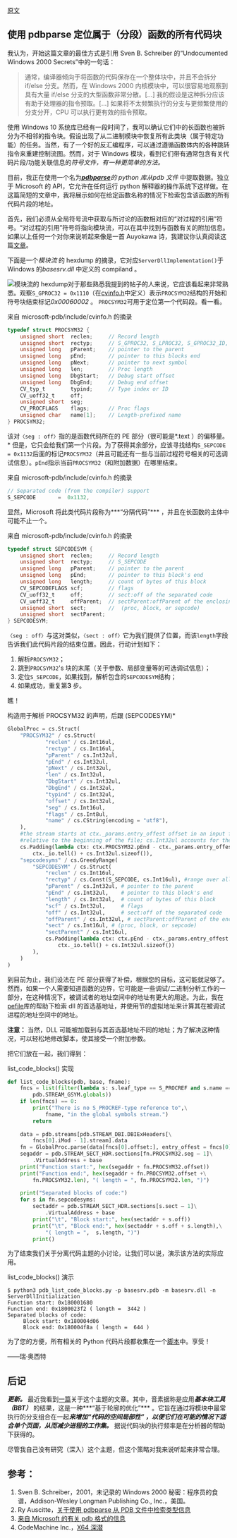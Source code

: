 [原文](https://auscitte.github.io/posts/Code-Fragments-With-Pdbparse)

## 使用 pdbparse 定位属于（分段）函数的所有代码块

我认为，开始这篇文章的最佳方式是引用 Sven B. Schreiber 的“Undocumented Windows 2000 Secrets”中的一句话：

> 通常，编译器倾向于将函数的代码保存在一个整体块中，并且不会拆分 if/else 分支。然而，在 Windows 2000 内核模块中，可以很容易地观察到具有大量 if/else 分支的大型函数非常分散。[…] 我的假设是这种拆分应该有助于处理器的指令预取。[…] 如果将不太频繁执行的分支与更频繁使用的分支分开，CPU 可以执行更有效的指令预取。

使用 Windows 10 系统库已经有一段时间了，我可以确认它们中的长函数也被拆分为不相邻的指令块。假设出现了从二进制模块中恢复所有此类块（属于特定功能）的任务。当然，有了一个好的反汇编程序，可以通过遵循函数体内的各种跳转指令来重建控制流图。然而，对于 Windows 模块，看到它们带有通常包含有关代码片段/功能关联信息的*符号文件，有一种更简单的方法。*

目前，我正在使用一个名为[***pdbparse***](https://github.com/moyix/pdbparse)*的 python 库从pdb 文件* 中提取数据。独立于 Microsoft 的 API，它允许在任何运行 python 解释器的操作系统下这样做。在这篇简短的文章中，我将展示如何在给定函数名称的情况下检索包含该函数的所有代码片段的地址。

首先，我们必须从全局符号流中获取与所讨论的函数相对应的“对过程的引用”符号。“对过程的引用”符号将指向模块流，可以在其中找到与函数有关的附加信息。如果以上任何一个对你来说听起来像是一首 Auyokawa 诗，我建议你认真阅读这篇[文章](https://auscitte.github.io/systems%20blog/Func-Prototypes-With-Pdbparse)。

下面是一个*模块流* 的 hexdump 的摘录，它对应`ServerDllImplementation()`于 Windows 的*basesrv.dll* 中定义的 compiland 。

![模块流的 hexdump](https://auscitte.github.io/resources/images/fragmods-dump.png)对于那些熟悉我提到的帖子的人来说，它应该看起来非常熟悉。观察`S_GPROC32 = 0x1110`（在[cvinfo.h](https://github.com/microsoft/microsoft-pdb/blob/master/include/cvinfo.h)中定义）表示`PROCSYM32`结构的开始和符号块结束标记*0x00060002* 。 `PROCSYM32`可用于定位第一个代码段。看一看。

来自 microsoft-pdb/include/cvinfo.h 的摘录

```c
typedef struct PROCSYM32 {
    unsigned short  reclen;     // Record length
    unsigned short  rectyp;     // S_GPROC32, S_LPROC32, S_GPROC32_ID, S_LPROC32_ID, S_LPROC32_DPC or S_LPROC32_DPC_ID
    unsigned long   pParent;    // pointer to the parent
    unsigned long   pEnd;       // pointer to this blocks end
    unsigned long   pNext;      // pointer to next symbol
    unsigned long   len;        // Proc length
    unsigned long   DbgStart;   // Debug start offset
    unsigned long   DbgEnd;     // Debug end offset
    CV_typ_t        typind;     // Type index or ID
    CV_uoff32_t     off;
    unsigned short  seg;
    CV_PROCFLAGS    flags;      // Proc flags
    unsigned char   name[1];    // Length-prefixed name
} PROCSYM32;
```

该对`〈seg : off〉`指的是函数代码所在的 PE 部分（很可能是*.text ）的偏移量。* 但是，它只会给我们第一个片段。为了获得其余部分，应该寻找结构`S_SEPCODE = 0x1132`后面的标记`PROCSYM32`（并且可能还有一些与当前过程符号相关的可选调试信息）。`pEnd`指示当前`PROCSYM32`（和附加数据）在哪里结束。

来自 microsoft-pdb/include/cvinfo.h 的摘录

```c
// Separated code (from the compiler) support
S_SEPCODE       =  0x1132,
```

显然，Microsoft 将此类代码片段称为***“分隔代码”*** ，并且在长函数的主体中可能不止一个。

来自 microsoft-pdb/include/cvinfo.h 的摘录

```c
typedef struct SEPCODESYM {
    unsigned short  reclen;     // Record length
    unsigned short  rectyp;     // S_SEPCODE
    unsigned long   pParent;    // pointer to the parent
    unsigned long   pEnd;       // pointer to this block's end
    unsigned long   length;     // count of bytes of this block
    CV_SEPCODEFLAGS scf;        // flags
    CV_uoff32_t     off;        // sect:off of the separated code
    CV_uoff32_t     offParent;  // sectParent:offParent of the enclosing scope
    unsigned short  sect;       //  (proc, block, or sepcode)
    unsigned short  sectParent;
} SEPCODESYM;
```

`〈seg : off〉`与这对类似，`〈sect : off〉`它为我们提供了位置，而该`length`字段告诉我们此代码片段的结束位置。因此，行动计划如下：

1. 解析`PROCSYM32`；
2. 跳到`PROCSYM32`'s 块的末尾（关于参数、局部变量等的可选调试信息）；
3. 定位`S_SEPCODE`，如果找到，解析包含的`SEPCODESYM`结构；
4. 如果成功，重复第**3** 步。

瞧！

构造用于解析 PROCSYM32 的声明，后跟 (SEPCODESYM)*

```python
GlobalProc = cs.Struct(
    "PROCSYM32" / cs.Struct(
            "reclen" / cs.Int16ul,
            "rectyp" / cs.Int16ul,
            "pParent" / cs.Int32ul,
            "pEnd" / cs.Int32ul,
            "pNext" / cs.Int32ul,
            "len" / cs.Int32ul,
            "DbgStart" / cs.Int32ul,
            "DbgEnd" / cs.Int32ul,
            "typind" / cs.Int32ul,
            "offset" / cs.Int32ul,
            "seg" / cs.Int16ul,
            "flags" / cs.Int8ul,
            "name" / cs.CString(encoding = "utf8"),
    ),
    #the stream starts at ctx._params.entry_offest offset in an input file, whereas ctx.PROCSYM32.pEnd is
    #relative to the beginning of the file; cs.Int32ul accounts for the end-of-sequence marker
    cs.Padding(lambda ctx: ctx.PROCSYM32.pEnd - ctx._params.entry_offest -\
        ctx._io.tell() + cs.Int32ul.sizeof()),
    "sepcodesyms" / cs.GreedyRange(
        "SEPCODESYM" / cs.Struct(
            "reclen" / cs.Int16ul,
            "rectyp" / cs.Const(S_SEPCODE, cs.Int16ul), #range over all records with rectyp = S_SEPCODE 
            "pParent" / cs.Int32ul, # pointer to the parent
            "pEnd" / cs.Int32ul,    # pointer to this block's end
            "length" / cs.Int32ul,  # count of bytes of this block
            "scf" / cs.Int32ul,     # flags
            "off" / cs.Int32ul,     # sect:off of the separated code
            "offParent" / cs.Int32ul, # sectParent:offParent of the enclosing scope
            "sect" / cs.Int16ul, # (proc, block, or sepcode)
            "sectParent" / cs.Int16ul,
            cs.Padding(lambda ctx: ctx.pEnd - ctx._params.entry_offest -\
                ctx._io.tell() + cs.Int32ul.sizeof())     
        ),
    )
)
```

到目前为止，我们设法在 PE 部分获得了补偿，根据您的目标，这可能就足够了。然而，如果一个人需要知道函数的边界，它可能是一些调试/二进制分析工作的一部分，在这种情况下，被调试者的地址空间中的地址有更大的用途。为此，我在[pefile](https://github.com/erocarrera/pefile)库的帮助下检索 dll 的首选基地址，并使用节的虚拟地址来计算其在被调试进程的地址空间中的地址。

**注意：** 当然，DLL 可能被加载到与其首选基地址不同的地址；为了解决这种情况，可以轻松地修改脚本，使其接受一个附加参数。

把它们放在一起，我们得到：

list_code_blocks() 实现

```python
def list_code_blocks(pdb, base, fname):
    fncs = list(filter(lambda s: s.leaf_type == S_PROCREF and s.name == fname,\
        pdb.STREAM_GSYM.globals))
    if len(fncs) == 0:
        print("There is no S_PROCREF-type reference to",\
            fname, "in the global symbols stream.")
        return
                
    data = pdb.streams[pdb.STREAM_DBI.DBIExHeaders[\
        fncs[0].iMod - 1].stream].data 
    fn = GlobalProc.parse(data[fncs[0].offset:], entry_offest = fncs[0].offset)
    segaddr = pdb.STREAM_SECT_HDR.sections[fn.PROCSYM32.seg – 1]\
        .VirtualAddress + base
    print("Function start:", hex(segaddr + fn.PROCSYM32.offset))
    print("Function end:", hex(segaddr + fn.PROCSYM32.offset +\
        fn.PROCSYM32.len), "( length = ", fn.PROCSYM32.len, ")")
    
    print("Separated blocks of code:")
    for s in fn.sepcodesyms:
        sectaddr = pdb.STREAM_SECT_HDR.sections[s.sect – 1]\
            .VirtualAddress + base
        print("\t", "Block start:", hex(sectaddr + s.off))
        print("\t", "Block end:", hex(sectaddr + s.off + s.length),\
            "( length = ",  s.length, ")")
        print()
```

为了结束我们关于分离代码主题的小讨论，让我们可以说，演示该方法的实际应用。

list_code_blocks() 演示

```shell
$ python3 pdb_list_code_blocks.py -p basesrv.pdb -m basesrv.dll -n ServerDllInitialization
Function start: 0x180001680
Function end: 0x1800023f2 ( length =  3442 )
Separated blocks of code:
	 Block start: 0x180004d06
	 Block end: 0x180004f8a ( length =  644 )
```

为了您的方便，所有相关的 Python 代码片段都收集在一个[脚本](https://gist.github.com/Auscitte/e2f7d69f4a1023ba64d8189995073399)中。享受！

——瑞·奥西特

## 后记

***更新。*** 最近我看到[一篇](https://codemachine.com/articles/x64_deep_dive.html)关于这个主题的文章。其中，音素据称是应用***基本块工具（BBT）*** 的结果，这是一种***“基于轮廓的优化”*** 。它旨在通过将模块中最常执行的分支组合在一起***来增加“代码的空间局部性” ，以便它们在可能的情况下适合单个页面，从而减少进程的工作集。*** 据说代码块的执行频率是在分析器的帮助下获得的。

尽管我自己没有研究（深入）这个主题，但这个策略对我来说听起来非常合理。

## 参考：

1. Sven B. Schreiber，2001，未记录的 Windows 2000 秘密：程序员的食谱，Addison-Wesley Longman Publishing Co., Inc.，美国。
2. Ry Auscitte，[关于使用 pdbparse 从 PDB 文件中检索类型信息](https://auscitte.github.io/systems%20blog/Func-Prototypes-With-Pdbparse)
3. [来自 Microsoft 的有关 pdb 格式的信息](https://github.com/Microsoft/microsoft-pdb)
4. CodeMachine Inc.，[X64 深潜](https://codemachine.com/articles/x64_deep_dive.html)

